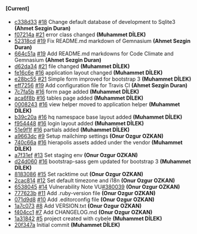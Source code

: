 
#### [Current]

#### 
 * [c338d33](../../commit/c338d33) [#18](../../issues/18) Change default database of development to Sqlite3 __(Ahmet Sezgin Duran)__
 * [f07214a](../../commit/f07214a) [#21](../../issues/21) error class changed __(Muhammet DİLEK)__
 * [52318cd](../../commit/52318cd) [#19](../../issues/19) Fix README.md markdown of Gemnasium __(Ahmet Sezgin Duran)__
 * [664c51a](../../commit/664c51a) [#19](../../issues/19) Add README.md markdowns for Code Climate and Gemnasium __(Ahmet Sezgin Duran)__
 * [d62da34](../../commit/d62da34) [#21](../../issues/21) file changed __(Muhammet DİLEK)__
 * [fe16c6e](../../commit/fe16c6e) [#16](../../issues/16) application layout changed __(Muhammet DİLEK)__
 * [e28bc55](../../commit/e28bc55) [#21](../../issues/21) Simple form improved for bootstrap 3 __(Muhammet DİLEK)__
 * [eff7256](../../commit/eff7256) [#19](../../issues/19) Add configuration file for Travis CI __(Ahmet Sezgin Duran)__
 * [7c7fa5b](../../commit/7c7fa5b) [#16](../../issues/16) form page added __(Muhammet DİLEK)__
 * [aca6f8b](../../commit/aca6f8b) [#16](../../issues/16) tables page added __(Muhammet DİLEK)__
 * [0008243](../../commit/0008243) [#16](../../issues/16) view helper moved to application helper __(Muhammet DİLEK)__
 * [b39c20a](../../commit/b39c20a) [#16](../../issues/16) hq namespace base layout added __(Muhammet DİLEK)__
 * [f954448](../../commit/f954448) [#16](../../issues/16) login layout added __(Muhammet DİLEK)__
 * [51e9f1f](../../commit/51e9f1f) [#16](../../issues/16) partials added __(Muhammet DİLEK)__
 * [a9663dc](../../commit/a9663dc) [#9](../../issues/9) Setup mailchimp settings __(Onur Ozgur OZKAN)__
 * [740c66a](../../commit/740c66a) [#16](../../issues/16) hierapolis assets added under the vendor __(Muhammet DİLEK)__
 * [a7f31ef](../../commit/a7f31ef) [#13](../../issues/13) Set staging env __(Onur Ozgur OZKAN)__
 * [d24d060](../../commit/d24d060) [#16](../../issues/16) bootstrap-sass gem updated for bootstrap 3 __(Muhammet DİLEK)__
 * [8183086](../../commit/8183086) [#15](../../issues/15) Set racktime out __(Onur Ozgur OZKAN)__
 * [2cac814](../../commit/2cac814) [#12](../../issues/12) Set default timezone and i18n __(Onur Ozgur OZKAN)__
 * [6538045](../../commit/6538045) [#14](../../issues/14) Vulnerability Note VU[#380039](../../issues/380039) __(Onur Ozgur OZKAN)__
 * [777623b](../../commit/777623b) [#11](../../issues/11) Add .ruby-version file __(Onur Ozgur OZKAN)__
 * [071d9d8](../../commit/071d9d8) [#10](../../issues/10) Add .editorconfig file __(Onur Ozgur OZKAN)__
 * [1a7c073](../../commit/1a7c073) [#8](../../issues/8) Add VERSION.txt __(Onur Ozgur OZKAN)__
 * [f404cc1](../../commit/f404cc1) [#7](../../issues/7) Add CHANGELOG.md __(Onur Ozgur OZKAN)__
 * [1a31842](../../commit/1a31842) [#5](../../issues/5) project created with cybele __(Muhammet DİLEK)__
 * [20f347a](../../commit/20f347a) Initial commit __(Muhammet DİLEK)__
